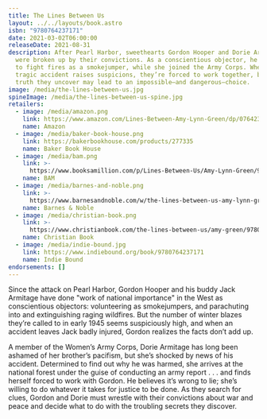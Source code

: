 ```yaml
---
title: The Lines Between Us
layout: ../../layouts/book.astro
isbn: "9780764237171"
date: 2021-03-02T06:00:00
releaseDate: 2021-08-31
description: After Pearl Harbor, sweethearts Gordon Hooper and Dorie Armitage
  were broken up by their convictions. As a conscientious objector, he went west
  to fight fires as a smokejumper, while she joined the Army Corps. When a
  tragic accident raises suspicions, they’re forced to work together, but the
  truth they uncover may lead to an impossible—and dangerous—choice.
image: /media/the-lines-between-us.jpg
spineImage: /media/the-lines-between-us-spine.jpg
retailers:
  - image: /media/amazon.png
    link: https://www.amazon.com/Lines-Between-Amy-Lynn-Green/dp/0764237179/
    name: Amazon
  - image: /media/baker-book-house.png
    link: https://bakerbookhouse.com/products/277335
    name: Baker Book House
  - image: /media/bam.png
    link: >-
      https://www.booksamillion.com/p/Lines-Between-Us/Amy-Lynn-Green/9780764237171?id=8146067149628
    name: BAM
  - image: /media/barnes-and-noble.png
    link: >-
      https://www.barnesandnoble.com/w/the-lines-between-us-amy-lynn-green/1138791237
    name: Barnes & Noble
  - image: /media/christian-book.png
    link: >-
      https://www.christianbook.com/the-lines-between-us/amy-green/9780764237171/pd/237177
    name: Christian Book
  - image: /media/indie-bound.jpg
    link: https://www.indiebound.org/book/9780764237171
    name: Indie Bound
endorsements: []
---
```


Since the attack on Pearl Harbor, Gordon Hooper and his buddy Jack Armitage have done "work of national importance" in the West as conscientious objectors: volunteering as smokejumpers, and parachuting into and extinguishing raging wildfires. But the number of winter blazes they’re called to in early 1945 seems suspiciously high, and when an accident leaves Jack badly injured, Gordon realizes the facts don’t add up.

A member of the Women’s Army Corps, Dorie Armitage has long been ashamed of her brother’s pacifism, but she’s shocked by news of his accident. Determined to find out why he was harmed, she arrives at the national forest under the guise of conducting an army report . . . and finds herself forced to work with Gordon. He believes it’s wrong to lie; she’s willing to do whatever it takes for justice to be done. As they search for clues, Gordon and Dorie must wrestle with their convictions about war and peace and decide what to do with the troubling secrets they discover.
